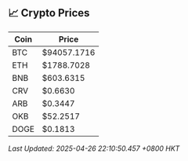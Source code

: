 ## 📈 Crypto Prices

| Coin | Price |
| ---- | ----- |
| BTC | $94057.1716 |
| ETH | $1788.7028 |
| BNB | $603.6315 |
| CRV | $0.6630 |
| ARB | $0.3447 |
| OKB | $52.2517 |
| DOGE | $0.1813 |

_Last Updated: 2025-04-26 22:10:50.457 +0800 HKT_